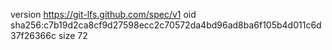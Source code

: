 version https://git-lfs.github.com/spec/v1
oid sha256:c7b19d2ca8cf9d27598ecc2c70572da4bd96ad8ba6f105b4d011c6d37f26366c
size 72
